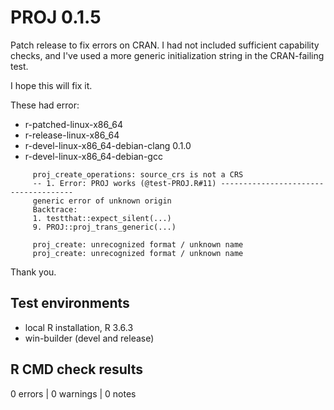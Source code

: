 # PROJ 0.1.5

Patch release to fix errors on CRAN.  I had not included sufficient
capability checks, and I've used a more generic initialization string
in the CRAN-failing test. 

I hope this will fix it. 

These had error: 

* r-patched-linux-x86_64
* r-release-linux-x86_64
* r-devel-linux-x86_64-debian-clang	0.1.0
* r-devel-linux-x86_64-debian-gcc

```
     proj_create_operations: source_crs is not a CRS
     -- 1. Error: PROJ works (@test-PROJ.R#11) -------------------------------------
     generic error of unknown origin
     Backtrace:
     1. testthat::expect_silent(...)
     9. PROJ::proj_trans_generic(...)
    
     proj_create: unrecognized format / unknown name
     proj_create: unrecognized format / unknown name
```

 
Thank you. 


## Test environments

* local R installation, R 3.6.3
* win-builder (devel and release)

## R CMD check results

0 errors | 0 warnings | 0 notes
